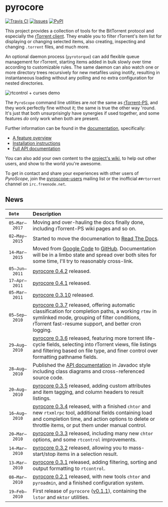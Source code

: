 # pyrocore

[![Travis CI](https://travis-ci.org/pyroscope/pyrocore.svg?branch=master)](https://travis-ci.org/pyroscope/pyrocore)
[![Issues](https://img.shields.io/github/issues/pyroscope/pyrocore.svg)](https://github.com/pyroscope/pyrocore/issues)
[![PyPI](https://img.shields.io/pypi/v/pyrocore.svg)](https://pypi.python.org/pypi/pyrocore/)

This project provides a collection of tools for the BitTorrent protocol and especially the
[rTorrent client](https://github.com/rakshasa/rtorrent).
They enable you to filter rTorrent's item list for displaying or changing selected items,
also creating, inspecting and changing ``.torrent`` files, and much more.

An optional daemon process (``pyrotorque``) can add flexible queue management for rTorrent,
starting items added in bulk slowly over time according to customizable rules.
The same daemon can also watch one or more directory trees recursively for new metafiles using inotify,
resulting in instantaneous loading without any polling and no extra configuration for nested directories.

![rtcontrol + curses demo](https://raw.githubusercontent.com/pyroscope/pyroscope/master/pyrocore/docs/videos/rtcontrol-curses.gif)

The `PyroScope` command line utilities are *not* the same as
[rTorrent-PS](https://github.com/pyroscope/rtorrent-ps),
and they work perfectly fine without it;
the same is true the other way 'round.
It's just that both unsurprisingly have synergies if used together,
and some features *do* only work when both are present.


Further information can be found in the
[documentation](http://pyrocore.readthedocs.org/), specifically:

 * [A feature overview](http://pyrocore.readthedocs.org/en/latest/overview.html)
 * [Installation instructions](http://pyrocore.readthedocs.org/en/latest/installation.html)
 * [Full API documentation](http://pyrocore.readthedocs.org/en/latest/api.html)

You can also add your own content to the
[project's wiki](https://github.com/pyroscope/pyrocore/wiki#community-documentation),
to help out other users, and show to the world you're awesome.

To get in contact and share your experiences with other users of *PyroScope*, join the
[pyroscope-users](http://groups.google.com/group/pyroscope-users)
mailing list or the inofficial ``##rtorrent`` channel on ``irc.freenode.net``.


## News

``Date   ``| Description
:-------------------: | :----
``05–Mar–2017`` | Moving and over-hauling the docs finally done, including rTorrent-PS wiki pages and so on.
``02–May–2015`` | Started to move the documenation to [Read The Docs](http://pyrocore.readthedocs.org/).
``14–Mar–2015`` | Moved from [Google Code](https://code.google.com/p/pyroscope/ ) to [GitHub](https://github.com/pyroscope/pyroscope). Documentation will be in a limbo state and spread over both sites for some time, I'll try to reasonably cross-link.
``05–Jun–2011`` | [pyrocore 0.4.2](http://freshmeat.net/projects/pyrocore/releases/332769) released.
``17–Apr–2011`` | [pyrocore 0.4.1](http://freshmeat.net/projects/pyrocore/releases/331021) released.
``05–Mar–2011`` | [pyrocore 0.3.10](http://freshmeat.net/projects/pyrocore/releases/329060) released.
``05–Sep–2010`` | [pyrocore 0.3.7](http://pypi.python.org/pypi?:action=display&name=pyrocore&version=0.3.7) released, offering automatic classification for completion paths, a working `rtmv` in symlinked mode, grouping of filter conditions, rTorrent fast-resume support, and better cron logging.
``29–Aug–2010`` | [pyrocore 0.3.6](http://pypi.python.org/pypi?:action=display&name=pyrocore&version=0.3.6) released, featuring more torrent life-cycle fields, selecting into rTorrent views, file listings and filtering based on file type, and finer control over formatting pathname fields.
``28–Aug–2010`` | Published the [API documentation](http://packages.python.org/pyrocore/apidocs/index.html) in Javadoc style including class diagrams and cross-referenced source code.
``20–Aug–2010`` | [pyrocore 0.3.5](http://pypi.python.org/pypi?:action=display&name=pyrocore&version=0.3.5) released, adding custom attributes and item tagging, and column headers to result listings.
``16–Aug–2010`` | [pyrocore 0.3.4](http://pypi.python.org/pypi?:action=display&name=pyrocore&version=0.3.4) released, with a finished `chtor` and new `rtxmlrpc` tool, additional fields containing load and completion time, and action options to delete or throttle items, or put them under manual control.
``20–Mar–2010`` | [pyrocore 0.3.3](http://pypi.python.org/pypi?:action=display&name=pyrocore&version=0.3.3) released, including many new `chtor` options, and some `rtcontrol` improvements.
``14–Mar–2010`` | [pyrocore 0.3.2](http://pypi.python.org/pypi?:action=display&name=pyrocore&version=0.3.2) released, allowing you to mass-start/stop items in a selection result.
``13–Mar–2010`` | [pyrocore 0.3.1](http://pypi.python.org/pypi?:action=display&name=pyrocore&version=0.3.1) released, adding filtering, sorting and output formatting to `rtcontrol`.
``08–Mar–2010`` | [pyrocore 0.2.1](http://pypi.python.org/pypi?:action=display&name=pyrocore&version=0.2.1) released, with new tools `chtor` and `pyroadmin`, and a finished configuration system.
``19–Feb–2010`` | First release of `pyrocore` ([v0.1.1](http://pypi.python.org/pypi?:action=display&name=pyrocore&version=0.1.1)), containing the `lstor` and `mktor` utilities.

